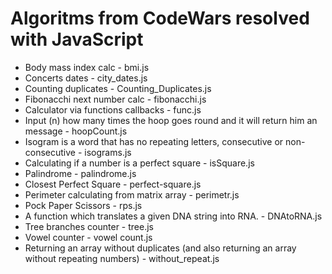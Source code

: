 # Algoritms from CodeWars resolved with JavaScript
<ul>
<li> Body mass index calc - bmi.js</li>
<li> Concerts dates - city_dates.js</li>
<li> Counting duplicates - Counting_Duplicates.js</li>
<li> Fibonacchi next number calc - fibonacchi.js</li>
<li> Calculator via functions callbacks - func.js</li>
<li> Input (n) how many times the hoop goes round and it will return him an message - hoopCount.js</li>
<li> Isogram is a word that has no repeating letters, consecutive or non-consecutive - isograms.js</li>
<li> Calculating if a number is a perfect square - isSquare.js</li>
<li> Palindrome - palindrome.js</li>
<li> Closest Perfect Square - perfect-square.js</li>
<li> Perimeter calculating from matrix array - perimetr.js</li>
<li> Pock Paper Scissors - rps.js</li>
<li> A function which translates a given DNA string into RNA. - DNAtoRNA.js</li>
<li> Tree branches counter - tree.js</li>
<li> Vowel counter - vowel count.js</li>
<li> Returning an array without duplicates (and also returning an array without repeating numbers) - without_repeat.js</li>
</ul>
